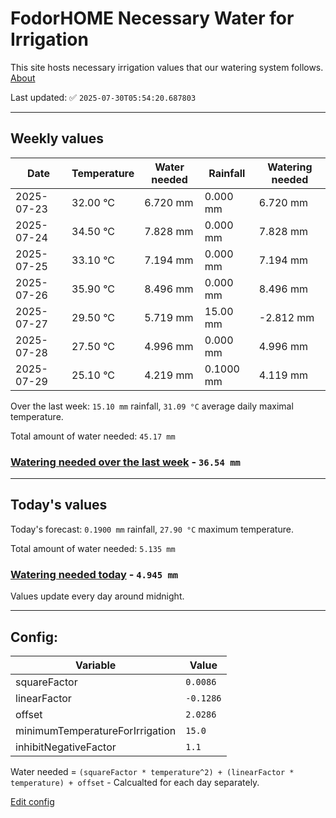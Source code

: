 # FodorHOME Necessary Water for Irrigation

This site hosts necessary irrigation values that our watering system follows. [About](https://github.com/redyau/irrigation)

Last updated: ✅ `2025-07-30T05:54:20.687803`

---

## Weekly values

| Date | Temperature | Water needed | Rainfall | Watering needed |
|-----|-----|-----|-----|-----|
| 2025-07-23 | 32.00 °C | 6.720 mm | 0.000 mm | 6.720 mm |
| 2025-07-24 | 34.50 °C | 7.828 mm | 0.000 mm | 7.828 mm |
| 2025-07-25 | 33.10 °C | 7.194 mm | 0.000 mm | 7.194 mm |
| 2025-07-26 | 35.90 °C | 8.496 mm | 0.000 mm | 8.496 mm |
| 2025-07-27 | 29.50 °C | 5.719 mm | 15.00 mm | -2.812 mm |
| 2025-07-28 | 27.50 °C | 4.996 mm | 0.000 mm | 4.996 mm |
| 2025-07-29 | 25.10 °C | 4.219 mm | 0.1000 mm | 4.119 mm |


Over the last week: `15.10 mm` rainfall, `31.09 °C` average daily maximal temperature.

Total amount of water needed: `45.17 mm`

### [Watering needed over the last week](lastweek.txt) - `36.54 mm`

---

## Today's values

Today's forecast: `0.1900 mm` rainfall, `27.90 °C` maximum temperature.

Total amount of water needed: `5.135 mm`

### [Watering needed today](today.txt) - `4.945 mm`

Values update every day around midnight.

---

## Config:

| Variable | Value |
|-----|-----|
| squareFactor | `0.0086` |
| linearFactor | `-0.1286` |
| offset | `2.0286` |
| minimumTemperatureForIrrigation | `15.0` |
| inhibitNegativeFactor | `1.1` |

Water needed = `(squareFactor * temperature^2) + (linearFactor * temperature) + offset` - Calcualted for each day separately.

[Edit config](https://github.com/RedyAu/irrigation/edit/main/config.json)
